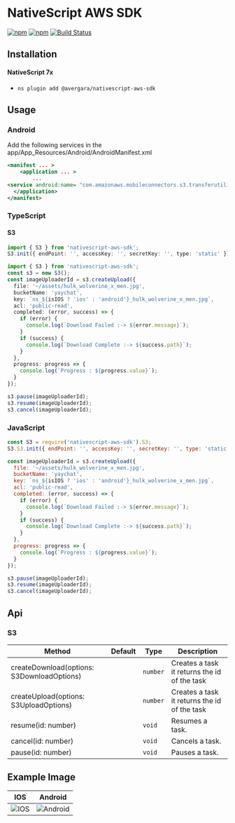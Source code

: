 # NativeScript AWS SDK

[![npm](https://img.shields.io/npm/v/nativescript-aws-sdk.svg)](https://www.npmjs.com/package/nativescript-aws-sdk)
[![npm](https://img.shields.io/npm/dt/nativescript-aws-sdk.svg?label=npm%20downloads)](https://www.npmjs.com/package/nativescript-aws-sdk)
[![Build Status](https://travis-ci.org/triniwiz/nativescript-aws-sdk.svg?branch=master)](https://travis-ci.org/triniwiz/nativescript-aws-sdk)

## Installation

#### NativeScript 7x

* `ns plugin add @avergara/nativescript-aws-sdk`

## Usage

### Android

Add the following services in the app/App_Resources/Android/AndroidManifest.xml

```xml
<manifest ... >
    <application ... >
        ...
<service android:name= "com.amazonaws.mobileconnectors.s3.transferutility.TransferService" android:enabled="true" />
  </application>
</manifest>
```
### TypeScript

#### S3

```ts
import { S3 } from 'nativescript-aws-sdk';
S3.init({ endPoint: '', accessKey: '', secretKey: '', type: 'static' }); // <= Try calling this before the app starts
```

```ts
import { S3 } from 'nativescript-aws-sdk';
const s3 = new S3();
const imageUploaderId = s3.createUpload({
  file: '~/assets/hulk_wolverine_x_men.jpg',
  bucketName: 'yaychat',
  key: `ns_${isIOS ? 'ios' : 'android'}_hulk_wolverine_x_men.jpg`,
  acl: 'public-read',
  completed: (error, success) => {
    if (error) {
      console.log(`Download Failed :-> ${error.message}`);
    }
    if (success) {
      console.log(`Download Complete :-> ${success.path}`);
    }
  },
  progress: progress => {
    console.log(`Progress : ${progress.value}`);
  }
});

s3.pause(imageUploaderId);
s3.resume(imageUploaderId);
s3.cancel(imageUploaderId);
```

### JavaScript

```js
const S3 = require('nativescript-aws-sdk').S3;
S3.S3.init({ endPoint: '', accessKey: '', secretKey: '', type: 'static' }); // <= Try calling this before the app starts
```

```js
const imageUploaderId = s3.createUpload({
  file: '~/assets/hulk_wolverine_x_men.jpg',
  bucketName: 'yaychat',
  key: `ns_${isIOS ? 'ios' : 'android'}_hulk_wolverine_x_men.jpg`,
  acl: 'public-read',
  completed: (error, success) => {
    if (error) {
      console.log(`Download Failed :-> ${error.message}`);
    }
    if (success) {
      console.log(`Download Complete :-> ${success.path}`);
    }
  },
  progress: progress => {
    console.log(`Progress : ${progress.value}`);
  }
});

s3.pause(imageUploaderId);
s3.resume(imageUploaderId);
s3.cancel(imageUploaderId);
```

## Api

### S3

| Method                                   | Default | Type                         | Description                                       |
| ---------------------------------------- | ------- | ---------------------------- |-----------------------------------------------------|
| createDownload(options: S3DownloadOptions) |         | `number`                     | Creates a task it returns the id of the task |
| createUpload(options: S3UploadOptions)    |         | `number`                     | Creates a task it returns the id of the task |
| resume(id: number)                       |         | `void`                       | Resumes a task.                              |
| cancel(id: number)                       |         | `void`                       | Cancels a task.                              |
| pause(id: number)                        |         | `void`                       | Pauses a task.                               |


## Example Image

| IOS                                     | Android                                     |
| --------------------------------------- | ------------------------------------------- |
| ![IOS](https://i.imgur.com/OylFzh7.gif) | ![Android](https://i.imgur.com/XYoT9Z5.gif) |


